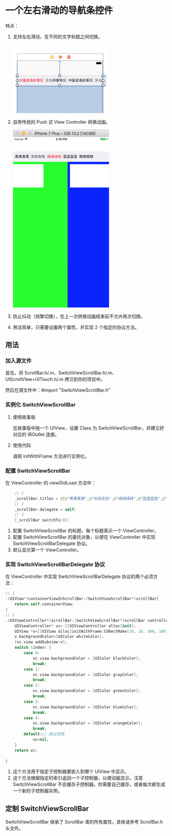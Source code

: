 # 一个左右滑动的导航条控件

特点：

1. 支持左右滑动，在不同的文字标题之间切换。

	<img src = 'https://raw.githubusercontent.com/kmyhy/ScrollBar/master/1.png' width='300'/>

2. 自带传统的 Push 式 View Controller 转换动画。

	<img src='https://raw.githubusercontent.com/kmyhy/ScrollBar/master/2.png' width='300'/>

3. 防止抖动（频繁切换），在上一次转换动画结束前不允许再次切换。
4. 用法简单，只需要设置两个属性，并实现 2 个指定的协议方法。

## 用法

### 加入源文件
首先，将 ScrollBar.h/.m、SwitchViewScrollBar.h/.m、UIScrollView+UITouch.h/.m 拷贝到你的项目中。

然后在源文件中：#import "SwitchViewScrollBar.h"

### 实例化 SwitchViewScrollBar

1. 使用故事版

	在故事版中拖一个 UIView，设置 Class 为 SwitchViewScrollBar，并建立好对应的 IBOutlet 连接。
	
2. 使用代码

	调用 initWithFrame 方法进行实例化。
	

### 配置 SwitchViewScrollBar

在 ViewController 的 viewDidLoad 方法中：

```swift
	// 1
	_scrollBar.titles = @[@"黑黑黑黑",@"灰灰灰灰",@"绿绿绿绿",@"蓝蓝蓝蓝",@"橙橙橙橙"];
	// 2
    _scrollBar.delegate = self;
    // 3
    [_scrollBar switchTo:0];

```

1. 配置 SwitchViewScrollBar 的标题，每个标题表示一个 ViewController。
2. 配置 SwitchViewScrollBar 的委托对象，以便在 ViewController 中实现 SwitchViewScrollBarDelegate 协议。
3. 默认显示第一个 ViewController。

### 实现 SwitchViewScrollBarDelegate 协议

在 ViewController 中实现 SwitchViewScrollBarDelegate 协议的两个必须方法：

```swift
// 1
-(UIView*)containerViewInScrollBar:(SwitchViewScrollBar*)scrollBar{
    return self.containerView;
}
// 2
-(UIViewController*)scrollBar:(SwitchViewScrollBar*)scrollBar controllerAtIndex:(NSInteger)index{
    UIViewController* vc= [[UIViewController alloc]init];
    UIView *v=[[UIView alloc]initWithFrame:CGRectMake(10, 10, 300, 100)];
    v.backgroundColor=[UIColor whiteColor];
    [vc.view addSubview:v];
    switch (index) {
        case 0:
            vc.view.backgroundColor = [UIColor blackColor];
            break;
        case 1:
            vc.view.backgroundColor = [UIColor grayColor];
            break;
        case 2:
            vc.view.backgroundColor = [UIColor greenColor];
            break;
        case 3:
            vc.view.backgroundColor = [UIColor blueColor];
            break;
        case 4:
            vc.view.backgroundColor = [UIColor orangeColor];
            break;
        default:// 超出范围
            vc=nil;
    }
    return vc;
    
}
```

1. 这个方法用于指定子控制器要嵌入到哪个 UIView 中显示。
2. 这个方法根据指定的索引返回一个子控制器，以便动画显示。注意 SwitchViewScrollBar 不会缓存子控制器。你需要自己缓存，或者每次都生成一个新的子控制器实例。

## 定制 SwitchViewScrollBar

SwitchViewScrollBar 继承了 ScrollBar 类的所有属性，具体请参考 ScrollBar.h 头文件。



